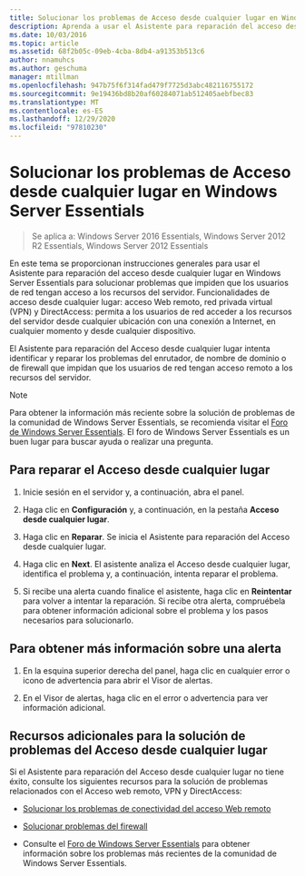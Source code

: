 ```yaml
---
title: Solucionar los problemas de Acceso desde cualquier lugar en Windows Server Essentials
description: Aprenda a usar el Asistente para reparación del acceso desde cualquier lugar en Windows Server Essentials para solucionar problemas que impiden que los usuarios de red tengan acceso a los recursos del servidor.
ms.date: 10/03/2016
ms.topic: article
ms.assetid: 68f2b05c-09eb-4cba-8db4-a91353b513c6
author: nnamuhcs
ms.author: geschuma
manager: mtillman
ms.openlocfilehash: 947b75f6f314fad479f7725d3abc482116755172
ms.sourcegitcommit: 9e19436bd8b20af60284071ab512405aebfbec83
ms.translationtype: MT
ms.contentlocale: es-ES
ms.lasthandoff: 12/29/2020
ms.locfileid: "97810230"
---
```

# <a name="troubleshoot-anywhere-access-in-windows-server-essentials"></a>Solucionar los problemas de Acceso desde cualquier lugar en Windows Server Essentials

>Se aplica a: Windows Server 2016 Essentials, Windows Server 2012 R2 Essentials, Windows Server 2012 Essentials

En este tema se proporcionan instrucciones generales para usar el Asistente para reparación del acceso desde cualquier lugar en Windows Server Essentials para solucionar problemas que impiden que los usuarios de red tengan acceso a los recursos del servidor. Funcionalidades de acceso desde cualquier lugar: acceso Web remoto, red privada virtual (VPN) y DirectAccess: permita a los usuarios de red acceder a los recursos del servidor desde cualquier ubicación con una conexión a Internet, en cualquier momento y desde cualquier dispositivo.

El Asistente para reparación del Acceso desde cualquier lugar intenta identificar y reparar los problemas del enrutador, de nombre de dominio o de firewall que impidan que los usuarios de red tengan acceso remoto a los recursos del servidor.

> [!NOTE]
> Para obtener la información más reciente sobre la solución de problemas de la comunidad de Windows Server Essentials, se recomienda visitar el [Foro de Windows Server Essentials](/answers/topics/windows-server-essentials.html). El foro de Windows Server Essentials es un buen lugar para buscar ayuda o realizar una pregunta.

## <a name="to-repair-anywhere-access"></a>Para reparar el Acceso desde cualquier lugar

1. Inicie sesión en el servidor y, a continuación, abra el panel.

2. Haga clic en **Configuración** y, a continuación, en la pestaña **Acceso desde cualquier lugar**.

3. Haga clic en **Reparar**. Se inicia el Asistente para reparación del Acceso desde cualquier lugar.

4. Haga clic en **Next**. El asistente analiza el Acceso desde cualquier lugar, identifica el problema y, a continuación, intenta reparar el problema.

5. Si recibe una alerta cuando finalice el asistente, haga clic en **Reintentar** para volver a intentar la reparación. Si recibe otra alerta, compruébela para obtener información adicional sobre el problema y los pasos necesarios para solucionarlo.

## <a name="to-get-more-information-about-an-alert"></a>Para obtener más información sobre una alerta

1. En la esquina superior derecha del panel, haga clic en cualquier error o icono de advertencia para abrir el Visor de alertas.

2. En el Visor de alertas, haga clic en el error o advertencia para ver información adicional.

## <a name="additional-troubleshooting-for-anywhere-access"></a>Recursos adicionales para la solución de problemas del Acceso desde cualquier lugar
 Si el Asistente para reparación del Acceso desde cualquier lugar no tiene éxito, consulte los siguientes recursos para la solución de problemas relacionados con el Acceso web remoto, VPN y DirectAccess:

- [Solucionar los problemas de conectividad del acceso Web remoto](Troubleshoot-Remote-Web-Access-connectivity-in-Windows-Server-Essentials.md)

- [Solucionar problemas del firewall](Troubleshoot-your-firewall-in-Windows-Server-Essentials.md)

- Consulte el [Foro de Windows Server Essentials](/answers/topics/windows-server-essentials.html) para obtener información sobre los problemas más recientes de la comunidad de Windows Server Essentials.